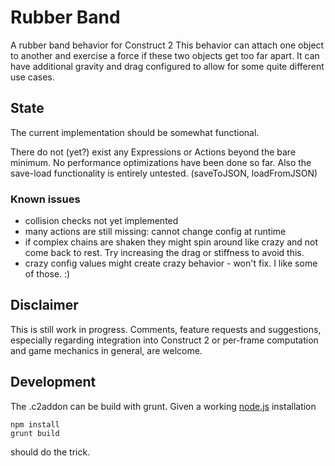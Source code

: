 # Rubber Band
A rubber band behavior for Construct 2
This behavior can attach one object to another and exercise a force if these two objects get too far apart.
It can have additional gravity and drag configured to allow for some quite different use cases.

## State
The current implementation should be somewhat functional.

There do not (yet?) exist any Expressions or Actions beyond the bare minimum.
No performance optimizations have been done so far.
Also the save-load functionality is entirely untested. (saveToJSON, loadFromJSON)

### Known issues
* collision checks not yet implemented
* many actions are still missing: cannot change config at runtime
* if complex chains are shaken they might spin around like crazy and not come back to rest.
  Try increasing the drag or stiffness to avoid this.
* crazy config values might create crazy behavior - won't fix. I like some of those. :)


## Disclaimer
This is still work in progress. Comments, feature requests and suggestions, especially regarding integration into Construct 2 or per-frame computation and game mechanics in general, are welcome.

## Development
The .c2addon can be build with grunt. Given a working [node.js](http://nodejs.org/) installation
```
npm install
grunt build
```
should do the trick.
